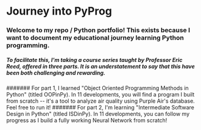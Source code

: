 # Journey into PyProg
### Welcome to my repo / Python portfolio! This exists because I want to document my educational journey learning Python programming.
##### To facilitate this, I'm taking a course series taught by Professor Eric Reed, offered in three parts. It is an understatement to say that this have been both challenging and rewarding.
####### For part 1, I learned "Object Oriented Programming Methods in Python" (titled OOPinPy). In 11 developments, you will find a program I built from scratch -- it's a tool to analyze air quality using Purple Air's database. Feel free to run it!
####### For part 2, I'm learning "Intermediate Software Design in Python" (titled ISDinPy). In 11 developments, you can follow my progress as I build a fully working Neural Network from scratch!
